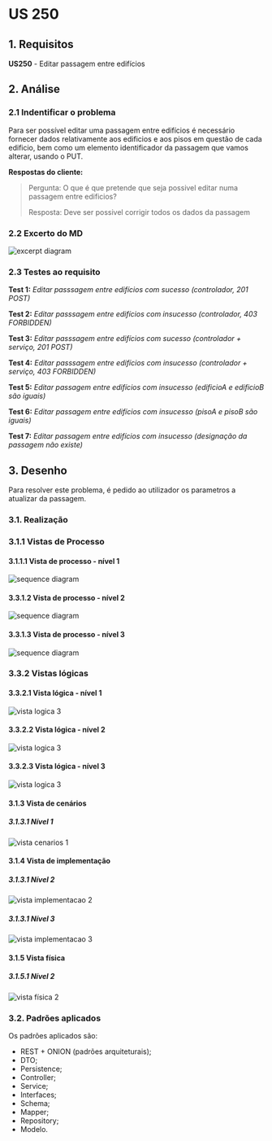 # US 250

## 1. Requisitos

**US250** -  Editar passagem entre edifícios

## 2. Análise

### 2.1 Indentificar o problema
Para ser possível editar uma passagem entre edifícios é necessário fornecer dados relativamente aos edificios e aos pisos em questão de cada edificio, bem como um elemento identificador da passagem que vamos alterar, usando o PUT.

**Respostas do cliente:**

> Pergunta: O que é que pretende que seja possivel editar numa passagem entre edificios?
>
>Resposta: Deve ser possivel corrigir todos os dados da passagem


### 2.2 Excerto do MD
![excerpt diagram](ed250.svg "ed250.svg")

### 2.3 Testes ao requisito

**Test 1:** *Editar passsagem entre edifícios com sucesso (controlador, 201 POST)*

**Test 2:** *Editar passsagem entre edifícios com insucesso (controlador, 403 FORBIDDEN)*

**Test 3:** *Editar passsagem entre edifícios com sucesso (controlador + serviço, 201 POST)*

**Test 4:** *Editar passsagem entre edifícios com insucesso (controlador + serviço, 403 FORBIDDEN)*

**Test 5:** *Editar passagem entre edifícios com insucesso (edificioA e edificioB são iguais)*

**Test 6:** *Editar passagem entre edifícios com insucesso (pisoA e pisoB são iguais)*

**Test 7:** *Editar passagem entre edifícios com insucesso (designação da passagem não existe)*


## 3. Desenho

Para resolver este problema, é pedido ao utilizador os parametros a atualizar da passagem.

### 3.1. Realização

### 3.1.1 Vistas de Processo

#### 3.1.1.1 Vista de processo - nível 1

![sequence diagram](../UC250/Nivel%201/VP1.svg "vp1.svg")

#### 3.3.1.2 Vista de processo - nível 2

![sequence diagram](../UC250/Nivel%202/vp2.svg "vp2.svg")

#### 3.3.1.3 Vista de processo - nível 3

![sequence diagram](../UC250/Nivel%203/vp3.svg "vp3.svg")

### 3.3.2 Vistas lógicas

#### 3.3.2.1 Vista lógica - nível 1

![vista logica 3](/docs/logical_view/level1/vl1.svg "Vista lógica - nível 3")

#### 3.3.2.2 Vista lógica - nível 2

![vista logica 3](/docs/logical_view/level3/vl2.svg "Vista lógica - nível 3")

#### 3.3.2.3 Vista lógica - nível 3

![vista logica 3](/docs/logical_view/level3/vl3.svg "Vista lógica - nível 3")

#### 3.1.3 Vista de cenários

##### 3.1.3.1 Nível 1

![vista cenarios 1](../../scenario_view/level1/sv1.svg "Vista de cenários - nível 1")

#### 3.1.4 Vista de implementação

##### 3.1.3.1 Nível 2

![vista implementacao 2](/docs/implementation_view/iv2.svg "Vista implementação - nível 2")

##### 3.1.3.1 Nível 3

![vista implementacao 3](/docs/implementation_view/iv3.svg "Vista implementação - nível 3")

#### 3.1.5 Vista física

##### 3.1.5.1 Nível 2

![vista física 2](/docs/physical_view/level2/vf2.svg "Vista física - nível 2")

### 3.2. Padrões aplicados
Os padrões aplicados são:
- REST + ONION (padrões arquiteturais);
- DTO;
- Persistence;
- Controller;
- Service;
- Interfaces;
- Schema;
- Mapper;
- Repository;
- Modelo.